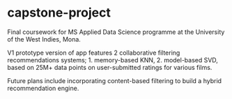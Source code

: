 # capstone-project

Final coursework for MS Applied Data Science programme at the University of the West Indies, Mona. 

V1 prototype version of app features 2 collaborative filtering recommendations systems; 1. memory-based KNN, 2. model-based SVD, based on 25M+ data points on user-submitted ratings for various films. 

Future plans include incorporating content-based filtering to build a hybrid recommendation engine.
